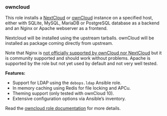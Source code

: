 ### owncloud

This role installs a [NextCloud](https://nextcloud.com/) or
[ownCloud](https://en.wikipedia.org/wiki/OwnCloud) instance on a
specified host, either with SQLite, MySQL, MariaDB or PostgreSQL
database as a backend and an Nginx or Apache webserver as a frontend.

Nextcloud will be installed using the upstream tarballs. ownCloud will
be installed as package coming directly from upstream.

Note that Nginx is [not officially supported by ownCloud nor
NextCloud](https://github.com/debops/ansible-owncloud/issues/49) but it
is community supported and should work without problems. Apache is
supported by the role but not yet used by default and not very well
tested.

**Features:**

-   Support for LDAP using the `debops.ldap` Ansible role.
-   In memory caching using Redis for file locking and APCu.
-   Theming support (only tested with ownCloud 10).
-   Extensive configuration options via Ansible’s inventory.

Read the [owncloud role documentation](https://docs.debops.org/en/stable-3.0/ansible/roles/owncloud/) for more details.
